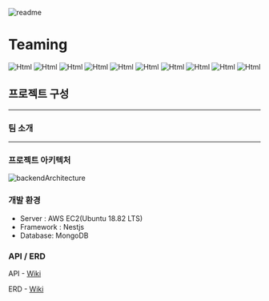 ![readme](https://user-images.githubusercontent.com/46555489/161640050-44a6df10-0338-498b-8cb2-17ba3dd5ff58.png)

# Teaming

<img alt="Html" src ="https://img.shields.io/badge/-GitHub-181717?logo=c&logoColor=white"/>
<img alt="Html" src ="https://img.shields.io/badge/-TypeScript-3178C6?logo=TypeScript&logoColor=white"/>
<img alt="Html" src ="https://img.shields.io/badge/-Node.js-339933?logo=Node.js&logoColor=white"/>
<img alt="Html" src ="https://img.shields.io/badge/-NestJS-E0234E?logo=NestJS&logoColor=white"/>
<img alt="Html" src ="https://img.shields.io/badge/-MongoDB-47A248?logo=MongoDB&logoColor=white"/>
<img alt="Html" src ="https://img.shields.io/badge/-AmazonAWS
-232F3E?logo=Amazon AWS
&logoColor=white"/>
<img alt="Html" src ="https://img.shields.io/badge/-Socket.io-010101?logo=Socket.io&logoColor=white"/>
<img alt="Html" src ="https://img.shields.io/badge/-NGINX-009639?logo=NGINX&logoColor=white"/>
<img alt="Html" src ="https://img.shields.io/badge/-WebRTC-333333?logo=WebRTC&logoColor=white"/>
<img alt="Html" src ="https://img.shields.io/badge/-Passport-34E27A?logo=Passport&logoColor=white"/>

## 프로젝트 구성

---

### 팀 소개

---

### 프로젝트 아키텍처

![backendArchitecture](https://media.discordapp.net/attachments/769096782088503298/963447925139206194/backend.jpg?width=700&height=597)

### 개발 환경

- Server : AWS EC2(Ubuntu 18.82 LTS)
- Framework : Nestjs
- Database: MongoDB

### API / ERD

API - [Wiki](https://github.com/teaming-project-team3/teaming_backend/wiki/API-%EB%AA%85%EC%84%B8%EC%84%9C)

ERD - [Wiki](https://github.com/teaming-project-team3/teaming_backend/wiki/ERD)

